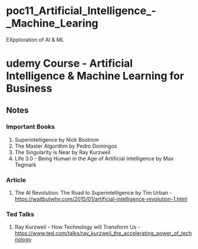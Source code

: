 # poc11_Artificial_Intelligence_-_Machine_Learing
EXpploration of AI &amp; ML


# udemy Course - Artificial Intelligence & Machine Learning for Business
## Notes

### Important Books 
1. Superintelligence by Nick Bostrom
2. The Master Algorithm by Pedro Domingos
3. The Singularity is Near by Ray Kurzweil
4. Life 3.0 - Being Human in the Age of Artificial Intelligence by Max Tegmark

### Article
1. The AI Revolution: The Road to Superintelligence by Tim Urban - https://waitbutwhy.com/2015/01/artificial-intelligence-revolution-1.html


### Ted Talks
1. Ray Kurzweil - How Technology will Transform Us - https://www.ted.com/talks/ray_kurzweil_the_accelerating_power_of_technology
